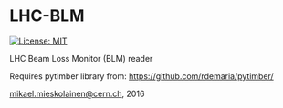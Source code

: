 # LHC-BLM
[![License: MIT](https://img.shields.io/badge/License-MIT-yellow.svg)](https://opensource.org/licenses/MIT)

LHC Beam Loss Monitor (BLM) reader

Requires pytimber library from: https://github.com/rdemaria/pytimber/

mikael.mieskolainen@cern.ch, 2016
